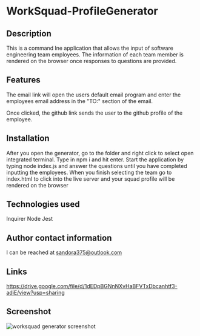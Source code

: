 # WorkSquad-ProfileGenerator

## Description
This is a command lne application that allows the input of software engineering team employees. The information of each team member is rendered on the browser once responses to questions are provided.


## Features
The email link will open the users default email program and enter the employees email address in the "TO:" section of the email.

Once clicked, the github link sends the user to the github profile of the employee.


## Installation
After you open the generator, go to the folder and right click to select open integrated terminal. Type in npm i and hit enter. Start the application by typing node index.js and answer the questions until you have completed inputting the employees. When you finish selecting the team go to index.html to click into the live server and your squad profile will be rendered on the browser

## Technologies used
Inquirer
Node
Jest

## Author contact information
I can be reached at sandora375@outlook.com

## Links
https://drive.google.com/file/d/1dEDpBGNnNXvHaBFVTxDbcanhtf3-adiE/view?usp=sharing

## Screenshot
![worksquad generator screenshot](https://user-images.githubusercontent.com/93016627/150056642-82d02a6f-0d46-472d-8779-c311efe40bce.png)
